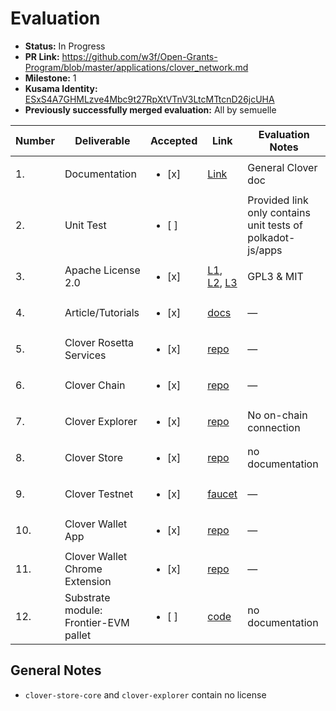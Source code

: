 # Evaluation

- **Status:** In Progress
- **PR Link:** https://github.com/w3f/Open-Grants-Program/blob/master/applications/clover_network.md
- **Milestone:** 1
- **Kusama Identity:** [ESxS4A7GHMLzve4Mbc9t27RpXtVTnV3LtcMTtcnD26jcUHA](https://polkascan.io/pre/kusama/account/ESxS4A7GHMLzve4Mbc9t27RpXtVTnV3LtcMTtcnD26jcUHA)
- **Previously successfully merged evaluation:** All by semuelle

| Number | Deliverable | Accepted | Link | Evaluation Notes |
| --- | --- | --- | --- | --- |
| 1. | Documentation | <ul><li>[x] </li></ul> | [Link](https://docs.clover.finance/) | General Clover doc |
| 2. | Unit Test | <ul><li>[ ] </li></ul> |  | Provided link only contains unit tests of polkadot-js/apps |
| 3. | Apache License 2.0 | <ul><li>[x] </li></ul> | [L1](https://github.com/clover-network/clover/blob/ebbe3721a4bfdea2a7b72f8316f4d4bd866491c0/LICENSE), [L2](https://github.com/clover-network/clover-mobile-wallet/blob/ae46db9913a99f4228e64a0cf48bfae40843023b/LICENSE), [L3](https://github.com/clover-network/clover-rosetta-service/blob/42060482a53b198cb425122e7211649e4f0bf8af/LICENSE.txt) | GPL3 & MIT |
| 4. | Article/Tutorials | <ul><li>[x] </li></ul> | [docs](https://docs.clover.finance/quick-start/local-node) | — |
| 5. | Clover Rosetta Services | <ul><li>[x] </li></ul> | [repo](https://github.com/clover-network/clover-rosetta-service/tree/42060482a53b198cb425122e7211649e4f0bf8af) | — |
| 6. | Clover Chain | <ul><li>[x] </li></ul> | [repo](https://github.com/clover-network/clover/tree/ebbe3721a4bfdea2a7b72f8316f4d4bd866491c0) | — |
| 7. | Clover Explorer | <ul><li>[x] </li></ul> | [repo](https://github.com/clover-network/clover-explorer/tree/a41f3d107889c82479d8414c9509e322dfc70aec) | No on-chain connection |
| 8. | Clover Store | <ul><li>[x] </li></ul> | [repo](https://github.com/clover-network/clover-store-core/tree/58fe34a68e42856e070cf0d714a231aac07eca1a) | no documentation |
| 9. | Clover Testnet | <ul><li>[x] </li></ul> | [faucet](http://faucet.clovernode.com) | — |
| 10. | Clover Wallet App | <ul><li>[x] </li></ul> | [repo](https://github.com/clover-network/clover-mobile-wallet/tree/ae46db9913a99f4228e64a0cf48bfae40843023b) | — |
| 11. | Clover Wallet Chrome Extension | <ul><li>[x] </li></ul> | [repo](https://github.com/clover-network/clover-mulichain-wallet/tree/f59908600ed133fe024b3871d05bfcead8c6a983) | — |
| 12. | Substrate module: Frontier-EVM pallet | <ul><li>[ ] </li></ul> | [code](https://github.com/clover-network/clover/tree/aa8687d3174587217cde0754ad88a7f5eb1d8406/modules) | no documentation |




## General Notes

- `clover-store-core` and `clover-explorer` contain no license
